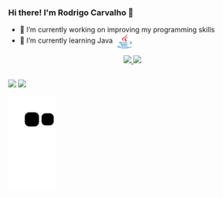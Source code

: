 ### Hi there! I'm Rodrigo Carvalho 👋


- 🔭 I’m currently working on improving my programming skills
- 🌱 I’m currently learning Java <img align="center" alt="Java-icon" height="30" width="40" src="https://raw.githubusercontent.com/devicons/devicon/master/icons/java/java-original.svg">

<div align="center">
  <a href="https://github.com/RodrigoFCC">
  <img height="130em" src="https://github-readme-stats.vercel.app/api?username=RodrigoFCC&show_icons=true&theme=chartreuse-dark&include_all_commits=true&count_private=true"/>
  <img height="130em" src="https://github-readme-stats.vercel.app/api/top-langs/?username=RodrigoFCC&layout=compact&langs_count=7&theme=chartreuse-dark"/>
</div>
<div>
  
  ##
 
</div> 

<div> 
  <a href = "mailto:rodrigofcc.dev@gmail.com"><img src="https://img.shields.io/badge/-Gmail-%23333?style=for-the-badge&logo=gmail&logoColor=white" target="_blank"></a>
  <a href="https://www.linkedin.com/in/Rodrigofcc" target="_blank"><img src="https://img.shields.io/badge/-LinkedIn-%230077B5?style=for-the-badge&logo=linkedin&logoColor=white" target="_blank"></a> 
 
  ![Snake animation](https://github.com/RodrigoFCC/RodrigoFCC/blob/output/github-contribution-grid-snake.svg)
</div>
